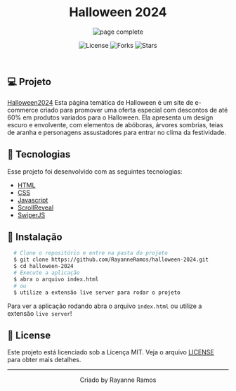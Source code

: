 <h1 align='center'>Halloween 2024</h1>

<p align='center'>
  <img src='https://github.com/user-attachments/assets/08546d7f-61df-411d-8254-6d20213d258a' alt='page complete' />
</p>

<p  align='center'>
  <img src='https://img.shields.io/badge/license-MIT-%23835afd' alt='License' />
  <img src='https://img.shields.io/badge/forks-MIT-%23835afd' alt='Forks' />
  <img src='https://img.shields.io/badge/stars-MIT-%23835afd' alt='Stars' />
</p>

<br>

## 💻 Projeto

[Halloween2024](https://halloween-2024-opal.vercel.app/) Esta página temática de Halloween é um site de e-commerce criado para promover uma oferta especial com descontos de até 60% em produtos variados para o Halloween. Ela apresenta um design escuro e envolvente, com elementos de abóboras, árvores sombrias, teias de aranha e personagens assustadores para entrar no clima da festividade.

## 🧪 Tecnologias

Esse projeto foi desenvolvido com as seguintes tecnologias:

- [HTML](https://developer.mozilla.org/pt-BR/docs/Web/HTML)
- [CSS](https://developer.mozilla.org/pt-BR/docs/Web/CSS)
- [Javascript](https://developer.mozilla.org/pt-BR/docs/Web/JavaScript)
- [ScrollReveal](https://scrollrevealjs.org/)
- [SwiperJS](https://swiperjs.com/)

## 🚀 Instalação

```bash
  # Clone o repositório e entre na pasta do projeto
  $ git clone https://github.com/RayanneRamos/halloween-2024.git
  $ cd halloween-2024
  # Execute a aplicação
  $ abra o arquivo index.html
  # ou
  $ utilize a extensão live server para rodar o projeto
```

Para ver a aplicação rodando abra o arquivo `index.html` ou utilize a extensão `live server`!

## 📝 License

Este projeto está licenciado sob a Licença MIT. Veja o arquivo [LICENSE](LICENSE) para obter mais detalhes.

---

<p align='center'>Criado by Rayanne Ramos</p>
